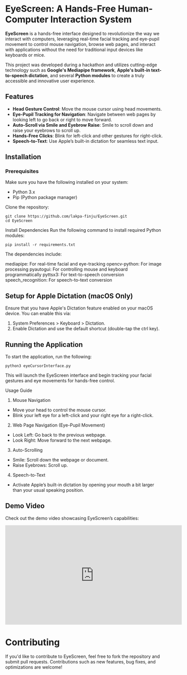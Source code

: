 # EyeScreen: A Hands-Free Human-Computer Interaction System

**EyeScreen** is a hands-free interface designed to revolutionize the way we interact with computers, leveraging real-time facial tracking and eye-pupil movement to control mouse navigation, browse web pages, and interact with applications without the need for traditional input devices like keyboards or mice.

This project was developed during a hackathon and utilizes cutting-edge technology such as **Google's Mediapipe framework**, **Apple's built-in text-to-speech dictation**, and several **Python modules** to create a truly accessible and innovative user experience.

## Features
- **Head Gesture Control**: Move the mouse cursor using head movements.
- **Eye-Pupil Tracking for Navigation**: Navigate between web pages by looking left to go back or right to move forward.
- **Auto-Scroll via Smile and Eyebrow Raise**: Smile to scroll down and raise your eyebrows to scroll up.
- **Hands-Free Clicks**: Blink for left-click and other gestures for right-click.
- **Speech-to-Text**: Use Apple’s built-in dictation for seamless text input.
  
## Installation

### Prerequisites

Make sure you have the following installed on your system:

- Python 3.x
- Pip (Python package manager)

Clone the repository:
``` 
git clone https://github.com/lakpa-finju/EyeScreen.git 
cd EyeScreen
```

Install Dependencies
Run the following command to install required Python modules:
```
pip install -r requirements.txt
```
The dependencies include:

mediapipe: For real-time facial and eye-tracking
opencv-python: For image processing
pyautogui: For controlling mouse and keyboard programmatically
pyttsx3: For text-to-speech conversion
speech_recognition: For speech-to-text conversion

## Setup for Apple Dictation (macOS Only)
Ensure that you have Apple's Dictation feature enabled on your macOS device. You can enable this via:

1. System Preferences > Keyboard > Dictation.
2. Enable Dictation and use the default shortcut (double-tap the ctrl key).

## Running the Application
To start the application, run the following:
```
python3 eyeCursorInterface.py 
```
This will launch the EyeScreen interface and begin tracking your facial gestures and eye movements for hands-free control.

Usage Guide
1. Mouse Navigation
* Move your head to control the mouse cursor.
* Blink your left eye for a left-click and your right eye for a right-click.

2. Web Page Navigation (Eye-Pupil Movement)
* Look Left: Go back to the previous webpage.
* Look Right: Move forward to the next webpage.

3. Auto-Scrolling
* Smile: Scroll down the webpage or document.
* Raise Eyebrows: Scroll up.

4. Speech-to-Text
* Activate Apple’s built-in dictation by opening your mouth a bit larger than your usual speaking position.  

## Demo Video
Check out the demo video showcasing EyeScreen’s capabilities: 
<iframe width="560" height="315" src="https://www.youtube.com/watch?v=WFF7fUI0fY8" frameborder="0" allowfullscreen></iframe>

# Contributing
If you'd like to contribute to EyeScreen, feel free to fork the repository and submit pull requests. Contributions such as new features, bug fixes, and optimizations are welcome!


